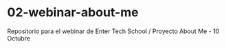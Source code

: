 # 02-webinar-about-me
Repositorio para el webinar de Enter Tech School / Proyecto About Me - 10 Octubre
